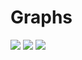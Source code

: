 <h1>Graphs</h1>
<img src=https://github.com/user-attachments/assets/c6a2abfa-6634-4cf4-869d-5d89c7700fde>
<img src=https://github.com/user-attachments/assets/b7b61de9-f8e8-4f14-a35c-fb3e3a867cd9>
<img src=https://github.com/user-attachments/assets/ab3521bc-1a25-4937-8ce0-af351056b6dd>

